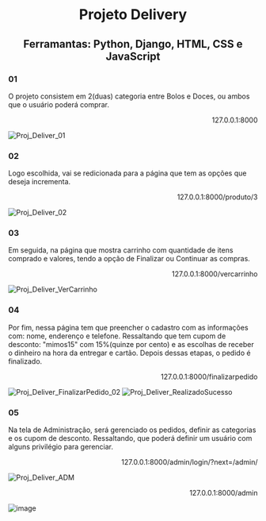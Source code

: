 <h1 align="center"> Projeto Delivery </h1>
<h2 align="center">Ferramantas: Python, Django, HTML, CSS e JavaScript</h2>

<h3>01</h3>
<p>O projeto consistem em 2(duas) categoria entre Bolos e Doces, ou ambos que o usuário poderá comprar.</p>
<p align="right">127.0.0.1:8000</p>

![Proj_Deliver_01](https://user-images.githubusercontent.com/74242717/180452760-05b07e97-0f79-4f35-8b79-b937fb97a2b4.png)

<h3>02</h3>
<p>Logo escolhida, vai se redicionada para a página que tem as opções que deseja incrementa.</p>
<p align="right">127.0.0.1:8000/produto/3</p>

![Proj_Deliver_02](https://user-images.githubusercontent.com/74242717/180453552-7ddd1b90-bc2f-4d17-8451-9819b98ca195.png)

<h3>03</h3>
<p>Em seguida, na página que mostra carrinho com quantidade de itens comprado e valores, tendo a opção de Finalizar ou Continuar as compras.</p>
<p align="right">127.0.0.1:8000/vercarrinho</p>

![Proj_Deliver_VerCarrinho](https://user-images.githubusercontent.com/74242717/180454289-51dc056b-cdf7-4f00-bc58-8f2c1c151c04.png)

<h3>04</h3>
<p>Por fim, nessa página tem que preencher o cadastro com as informações com: nome, enderenço e telefone. Ressaltando que tem cupom de desconto: "mimos15" com 15%(quinze por cento) e as escolhas de receber o dinheiro na hora da entregar e cartão. Depois dessas etapas, o pedido é finalizado.</p>
<p align="right">127.0.0.1:8000/finalizarpedido</p>

![Proj_Deliver_FinalizarPedido_02](https://user-images.githubusercontent.com/74242717/180455904-9ab16167-b6bd-4706-96f3-03bdf3436a38.png)
![Proj_Deliver_RealizadoSucesso](https://user-images.githubusercontent.com/74242717/180455989-c93fe825-9b12-46b1-aa6e-616bc78d1b6f.png)

<h3>05</h3>
<p>Na tela de Administração, será gerenciado os pedidos, definir as categorias e os cupom de desconto. Ressaltando, que poderá definir um usuário com alguns privilégio para gerenciar.</p>
<p align="right">127.0.0.1:8000/admin/login/?next=/admin/</p>

![Proj_Deliver_ADM](https://user-images.githubusercontent.com/74242717/180456851-b5d6f729-af04-4800-b5bf-e99add9a54c1.png)

<p align="right">127.0.0.1:8000/admin</p>

![image](https://user-images.githubusercontent.com/74242717/180457207-853b9f81-0f46-4fe5-b220-8e99bf46c5b9.png)













